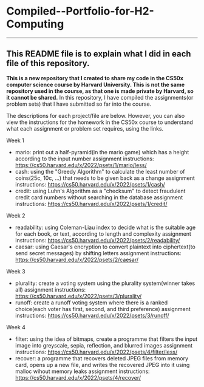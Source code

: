 # Compiled--Portfolio-for-H2-Computing
---
This README file is to explain what I did in each file of this repository.
---
**This is a new repository that I created to share my code in the CS50x computer science course by Harvard University.
This is not the same repository used in the course, as that one is made private by Harvard, so it cannot be shared.**
In this repository, I have compiled the assignments(or problem sets) that I have submitted so far into the course.

The descriptions for each project/file are below.
However, you can also view the instructions for the homework in the CS50x course to understand what each assignment or problem set requires, using the links.

Week 1
- mario: print out a half-pyramid(in the mario game) which has a height according to the input number
assignment instructions: https://cs50.harvard.edu/x/2022/psets/1/mario/less/
- cash: using the "Greedy Algorithm" to calculate the least number of coins(25c, 10c, ...) that needs to be given back as a change
assignment instructions: https://cs50.harvard.edu/x/2022/psets/1/cash/
- credit: using Luhn's Algorithm as a "checksum" to detect fraudulent credit card numbers without searching in the database
assignment instructions: https://cs50.harvard.edu/x/2022/psets/1/credit/ 

Week 2
- readability: using Coleman-Liau index to decide what is  the suitable age for each book, or text, according to length and complexity
assignment instructions: https://cs50.harvard.edu/x/2022/psets/2/readability/
- caesar: using Caesar's encryption to convert plaintext into ciphertext(to send secret messages) by shifting letters 
assignment instructions: https://cs50.harvard.edu/x/2022/psets/2/caesar/

Week 3
- plurality: create a voting system using the plurality system(winner takes all)
assignment instructions: https://cs50.harvard.edu/x/2022/psets/3/plurality/
- runoff: create a runoff voting system where there is a ranked choice(each voter has first, second, and third preference) 
assignment instructions: https://cs50.harvard.edu/x/2022/psets/3/runoff/

Week 4
- filter: using the idea of bitmaps, create a programme that filters the input image into greyscale, sepia, reflection, and blurred images 
assignment instructions: https://cs50.harvard.edu/x/2022/psets/4/filter/less/
- recover: a programme that recovers deleted JPEG files from memory card, opens up a new file, and writes the recovered JPEG into it using malloc wihout memory leaks 
assignment instructions: https://cs50.harvard.edu/x/2022/psets/4/recover/
 

